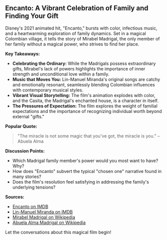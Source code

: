 ## Encanto: A Vibrant Celebration of Family and Finding Your Gift

Disney's 2021 animated hit, "Encanto," bursts with color, infectious music, and a heartwarming exploration of family dynamics. Set in a magical Colombian village, it tells the story of Mirabel Madrigal, the only member of her family without a magical power, who strives to find her place.

**Key Takeaways:**

* **Celebrating the Ordinary:** While the Madrigals possess extraordinary gifts, Mirabel's lack of powers highlights the importance of inner strength and unconditional love within a family.
* **Music that Moves You:** Lin-Manuel Miranda's original songs are catchy and emotionally resonant, seamlessly blending Colombian influences with contemporary musical styles.
* **Vibrant Visual Storytelling:** The film's animation explodes with color, and the Casita, the Madrigal's enchanted house, is a character in itself.
* **The Pressures of Expectation:** The film explores the weight of familial expectations and the importance of recognizing individual worth beyond external "gifts."

**Popular Quote:**

> "The miracle is not some magic that you've got, the miracle is you." – Abuela Alma

**Discussion Points:**

* Which Madrigal family member's power would you most want to have? Why?
*  How does "Encanto" subvert the typical "chosen one" narrative found in many stories?
* Does the film's resolution feel satisfying in addressing the family's underlying tensions?

**Sources:**

* [Encanto on IMDB](https://www.imdb.com/title/tt2953050/)
* [Lin-Manuel Miranda on IMDB](https://www.imdb.com/name/nm3781053/)
* [Mirabel Madrigal on Wikipedia](https://en.wikipedia.org/wiki/Mirabel_Madrigal)
* [Abuela Alma Madrigal on Wikipedia](https://en.wikipedia.org/wiki/Alma_Madrigal)

Let the conversations about this magical film begin! 
